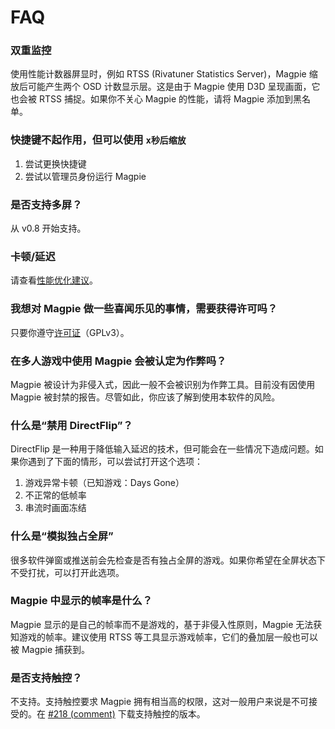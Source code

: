 # FAQ

### 双重监控

使用性能计数器屏显时，例如 RTSS (Rivatuner Statistics Server)，Magpie 缩放后可能产生两个 OSD 计数显示层。这是由于 Magpie 使用 D3D 呈现画面，它也会被 RTSS 捕捉。如果你不关心 Magpie 的性能，请将 Magpie 添加到黑名单。

### 快捷键不起作用，但可以使用 `x秒后缩放`

1. 尝试更换快捷键
2. 尝试以管理员身份运行 Magpie

### 是否支持多屏？

从 v0.8 开始支持。

### 卡顿/延迟

请查看[性能优化建议](https://github.com/Blinue/Magpie/wiki/%E6%80%A7%E8%83%BD%E4%BC%98%E5%8C%96%E5%BB%BA%E8%AE%AE)。

### 我想对 Magpie 做一些喜闻乐见的事情，需要获得许可吗？

只要你遵守[许可证](https://github.com/Blinue/Magpie/blob/main/LICENSE)（GPLv3）。

### 在多人游戏中使用 Magpie 会被认定为作弊吗？

Magpie 被设计为非侵入式，因此一般不会被识别为作弊工具。目前没有因使用 Magpie 被封禁的报告。尽管如此，你应该了解到使用本软件的风险。

### 什么是“禁用 DirectFlip”？

DirectFlip 是一种用于降低输入延迟的技术，但可能会在一些情况下造成问题。如果你遇到了下面的情形，可以尝试打开这个选项：

1. 游戏异常卡顿（已知游戏：Days Gone）
2. 不正常的低帧率
3. 串流时画面冻结

### 什么是“模拟独占全屏”

很多软件弹窗或推送前会先检查是否有独占全屏的游戏。如果你希望在全屏状态下不受打扰，可以打开此选项。

### Magpie 中显示的帧率是什么？

Magpie 显示的是自己的帧率而不是游戏的，基于非侵入性原则，Magpie 无法获知游戏的帧率。建议使用 RTSS 等工具显示游戏帧率，它们的叠加层一般也可以被 Magpie 捕获到。

### 是否支持触控？

不支持。支持触控要求 Magpie 拥有相当高的权限，这对一般用户来说是不可接受的。在 [#218 (comment)](https://github.com/Blinue/Magpie/issues/218#issuecomment-980506414) 下载支持触控的版本。
